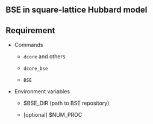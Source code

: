 BSE in square-lattice Hubbard model
-----------------------------------

## Requirement

- Commands

    - ``dcore`` and others

    - ``dcore_bse``

    - ``BSE``

- Environment variables

    - $BSE_DIR (path to BSE repository)

    - [optional] $NUM_PROC
